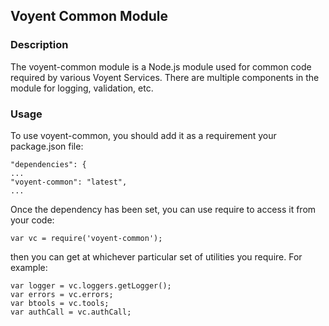 ## Voyent Common Module

### Description

The voyent-common module is a Node.js module used for common code required by various Voyent Services.  There are multiple components in the module for logging, validation, etc.

### Usage

To use voyent-common, you should add it as a requirement your package.json file:

    "dependencies": {
    ...
    "voyent-common": "latest",
    ...


Once the dependency has been set, you can use require to access it from your code:

    var vc = require('voyent-common');

then you can get at whichever particular set of utilities you require.  For example:

    var logger = vc.loggers.getLogger();
    var errors = vc.errors;
    var btools = vc.tools;
    var authCall = vc.authCall;


